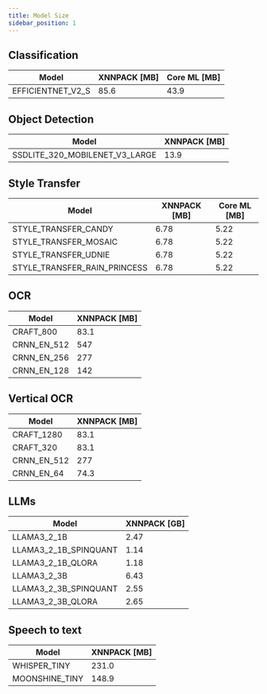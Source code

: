 ```yaml
---
title: Model Size
sidebar_position: 1
---
```


## Classification

| Model             | XNNPACK [MB] | Core ML [MB] |
| ----------------- | ------------ | ------------ |
| EFFICIENTNET_V2_S | 85.6         | 43.9         |

## Object Detection

| Model                          | XNNPACK [MB] |
| ------------------------------ | ------------ |
| SSDLITE_320_MOBILENET_V3_LARGE | 13.9         |

## Style Transfer

| Model                        | XNNPACK [MB] | Core ML [MB] |
| ---------------------------- | ------------ | ------------ |
| STYLE_TRANSFER_CANDY         | 6.78         | 5.22         |
| STYLE_TRANSFER_MOSAIC        | 6.78         | 5.22         |
| STYLE_TRANSFER_UDNIE         | 6.78         | 5.22         |
| STYLE_TRANSFER_RAIN_PRINCESS | 6.78         | 5.22         |

## OCR

| Model       | XNNPACK [MB] |
| ----------- | ------------ |
| CRAFT_800   | 83.1         |
| CRNN_EN_512 | 547          |
| CRNN_EN_256 | 277          |
| CRNN_EN_128 | 142          |

## Vertical OCR

| Model       | XNNPACK [MB] |
| ----------- | ------------ |
| CRAFT_1280  | 83.1         |
| CRAFT_320   | 83.1         |
| CRNN_EN_512 | 277          |
| CRNN_EN_64  | 74.3         |

## LLMs

| Model                 | XNNPACK [GB] |
| --------------------- | ------------ |
| LLAMA3_2_1B           | 2.47         |
| LLAMA3_2_1B_SPINQUANT | 1.14         |
| LLAMA3_2_1B_QLORA     | 1.18         |
| LLAMA3_2_3B           | 6.43         |
| LLAMA3_2_3B_SPINQUANT | 2.55         |
| LLAMA3_2_3B_QLORA     | 2.65         |

## Speech to text

| Model          | XNNPACK [MB] |
| -------------- | ------------ |
| WHISPER_TINY   | 231.0        |
| MOONSHINE_TINY | 148.9        |
